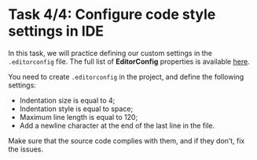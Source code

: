# Task 4/4: Configure code style settings in IDE

In this task, we will practice defining our custom settings in the `.editorconfig` file.
The full list of **EditorConfig** properties is
available [here](https://github.com/editorconfig/editorconfig/wiki/EditorConfig-Properties).

You need to create `.editorconfig` in the project, and define the following settings:

- Indentation size is equal to 4;
- Indentation style is equal to space;
- Maximum line length is equal to 120;
- Add a newline character at the end of the last line in the file.

Make sure that the source code complies with them, and if they don’t, fix the issues.

